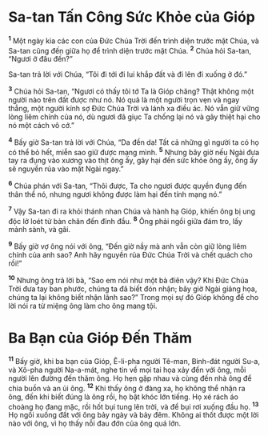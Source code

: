 # Sa-tan Tấn Công Sức Khỏe của Gióp
<sup><b>1</b></sup> Một ngày kia các con của Ðức Chúa Trời đến trình diện trước mặt Chúa, và Sa-tan cũng đến giữa họ để trình diện trước mặt Chúa. <sup><b>2</b></sup> Chúa hỏi Sa-tan, “Ngươi ở đâu đến?”

Sa-tan trả lời với Chúa, “Tôi đi tới đi lui khắp đất và đi lên đi xuống ở đó.”

<sup><b>3</b></sup> Chúa hỏi Sa-tan, “Ngươi có thấy tôi tớ Ta là Gióp chăng? Thật không một người nào trên đất được như nó. Nó quả là một người trọn vẹn và ngay thẳng, một người kính sợ Ðức Chúa Trời và lánh xa điều ác. Nó vẫn giữ vững lòng liêm chính của nó, dù ngươi đã giục Ta chống lại nó và gây thiệt hại cho nó một cách vô cớ.”

<sup><b>4</b></sup> Bấy giờ Sa-tan trả lời với Chúa, “Da đền da! Tất cả những gì người ta có họ có thể bỏ hết, miễn sao giữ được mạng mình. <sup><b>5</b></sup> Nhưng bây giờ nếu Ngài đưa tay ra đụng vào xương vào thịt ông ấy, gây hại đến sức khỏe ông ấy, ông ấy sẽ nguyền rủa vào mặt Ngài ngay.”

<sup><b>6</b></sup> Chúa phán với Sa-tan, “Thôi được, Ta cho ngươi được quyền đụng đến thân thể nó, nhưng ngươi không được làm hại đến tính mạng nó.”

<sup><b>7</b></sup> Vậy Sa-tan đi ra khỏi thánh nhan Chúa và hành hạ Gióp, khiến ông bị ung độc lở loét từ bàn chân đến đỉnh đầu. <sup><b>8</b></sup> Ông phải ngồi giữa đám tro, lấy mảnh sành, và gãi.

<sup><b>9</b></sup> Bấy giờ vợ ông nói với ông, “Ðến giờ nầy mà anh vẫn còn giữ lòng liêm chính của anh sao? Anh hãy nguyền rủa Ðức Chúa Trời và chết quách cho rồi!”

<sup><b>10</b></sup> Nhưng ông trả lời bà, “Sao em nói như một bà điên vậy? Khi Ðức Chúa Trời đưa tay ban phước, chúng ta đã biết đón nhận; bây giờ Ngài giáng họa, chúng ta lại không biết nhận lãnh sao?” Trong mọi sự đó Gióp không để cho lời nói ra từ miệng ông làm cho ông mang tội.

# Ba Bạn của Gióp Ðến Thăm
<sup><b>11</b></sup> Bấy giờ, khi ba bạn của Gióp, Ê-li-pha người Tê-man, Binh-đát người Su-a, và Xô-pha người Na-a-mát, nghe tin về mọi tai họa xảy đến với ông, mỗi người lên đường đến thăm ông. Họ hẹn gặp nhau và cùng đến nhà ông để chia buồn và an ủi ông. <sup><b>12</b></sup> Khi thấy ông ở đàng xa, họ không thể nhận ra ông, đến khi biết đúng là ông rồi, họ bật khóc lớn tiếng. Họ xé rách áo choàng họ đang mặc, rồi hốt bụi tung lên trời, và để bụi rơi xuống đầu họ. <sup><b>13</b></sup> Họ ngồi xuống đất với ông bảy ngày và bảy đêm. Không ai thốt được một lời nào với ông, vì họ thấy nỗi đau đớn của ông quá lớn.